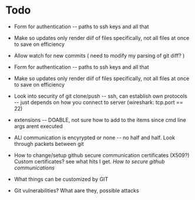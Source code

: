 # Todo
* Form for authentication -- paths to ssh keys and all that 

* Make so updates only render diif of files specifically, not all files at once to save on efficiency

* Allow watch for new commits ( need to modify my parsing of git diff? )

* Form for authentication -- paths to ssh keys and all that 
 
* Make so updates only render diif of files specifically, not all files at once to save on efficiency

* Look into security of git clone/push -- ssh, can establish own protocols -- just depends on how you connect to server (wireshark: tcp.port == 22)

* extensions -- DOABLE, not sure how to add to the items since cmd line args arent executed

* ALl communication is encyrypted or none -- no half and half. Look through packets between git 

* How to change/setup github secure communication certificates (X509?) Custom certificates? see what hits I get. *How to secure github communications*

* What things can be customized by GIT

* Git vulnerabilities? What aare they, possible attacks
